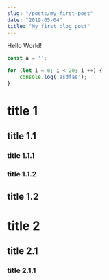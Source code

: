 ```yaml
---
slug: "/posts/my-first-post"
date: "2019-05-04"
title: "My first blog post"
---
```


Hello World!

```js:title=poop.js
const a = '';

for (let i = 0; i < 20; i ++) {
    console.log('asdfas');
}
```

# title 1

## title 1.1

### title 1.1.1

### title 1.1.2

## title 1.2

# title 2

## title 2.1

### title 2.1.1